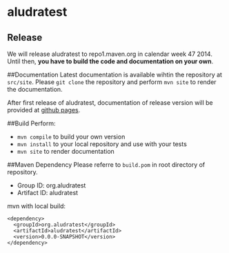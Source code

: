 aludratest
==========

## Release
We will release aludratest to repo1.maven.org in calendar week 47 2014. Until then, **you have to build the code and documentation on your own**.

##Documentation
Latest documentation is available wihtin the repository at `src/site`.
Please `git clone` the repository and perform `mvn site` to render the documentation.

After first release of aludratest, documentation of release version will be provided at [github pages](http://pages.github.io/AludraTest/aludratest).

##Build
Perform:
* `mvn compile` to build your own version
* `mvn install` to your local repository and use with your tests
* `mvn site` to render documentation
 
##Maven Dependency
Please referre to `build.pom` in root directory of repository.
* Group ID: org.aludratest
*	Artifact ID: aludratest

mvn with local build:
```
<dependency>
  <groupId>org.aludratest</groupId>
  <artifactId>aludratest</artifactId>
  <version>0.0.0-SNAPSHOT</version>
</dependency>
```
